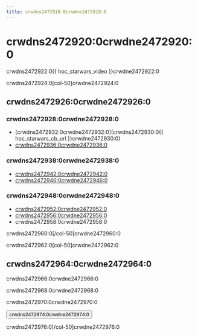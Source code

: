 ```yaml
---
title: crwdns2472918:0crwdne2472918:0
---
```


# crwdns2472920:0crwdne2472920:0

crwdns2472922:0{{ hoc_starwars_video }}crwdne2472922:0

crwdns2472924:0[col-50]crwdne2472924:0

## crwdns2472926:0crwdne2472926:0

### crwdns2472928:0crwdne2472928:0

- [crwdns2472932:0crwdne2472932:0](crwdns2472930:0{{ hoc_starwars_cb_url }}crwdne2472930:0)
- [crwdns2472936:0crwdne2472936:0](crwdns2472934:0crwdne2472934:0)

### crwdns2472938:0crwdne2472938:0

- [crwdns2472942:0crwdne2472942:0](crwdns2472940:0crwdne2472940:0)
- [crwdns2472946:0crwdne2472946:0](crwdns2472944:0crwdne2472944:0)

### crwdns2472948:0crwdne2472948:0

- [crwdns2472952:0crwdne2472952:0](crwdns2472950:0crwdne2472950:0)
- [crwdns2472956:0crwdne2472956:0](crwdns2472954:0crwdne2472954:0)
- crwdns2472958:0crwdne2472958:0

crwdns2472960:0[/col-50]crwdne2472960:0

crwdns2472962:0[col-50]crwdne2472962:0

## crwdns2472964:0crwdne2472964:0

crwdns2472966:0crwdne2472966:0

crwdns2472968:0crwdne2472968:0

crwdns2472970:0crwdne2472970:0

<a href="crwdns2472972:0crwdne2472972:0"><button>crwdns2472974:0crwdne2472974:0</button></a>

crwdns2472976:0[/col-50]crwdne2472976:0
